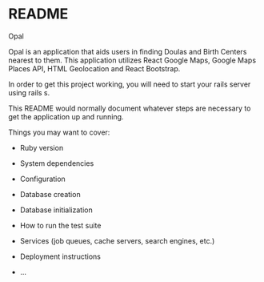 # README

Opal 

Opal is an application that aids users in finding Doulas and Birth Centers nearest to them. This application utilizes React Google Maps, Google Maps Places API, HTML Geolocation and React Bootstrap.

In order to get this project working, you will need to start your rails server using rails s.








This README would normally document whatever steps are necessary to get the
application up and running.

Things you may want to cover:

* Ruby version

* System dependencies

* Configuration

* Database creation

* Database initialization

* How to run the test suite

* Services (job queues, cache servers, search engines, etc.)

* Deployment instructions

* ...
